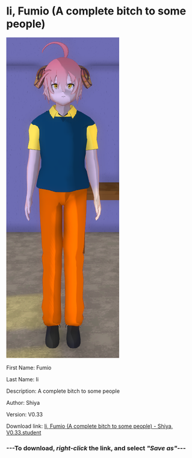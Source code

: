 # Ii, Fumio (A complete bitch to some people)

<img src = "https://raw.githubusercontent.com/Arbiter1223/Daigaku-Gurashi-Custom-Students/master/Students/Files/Ii%2C%20Fumio%20(A%20complete%20bitch%20to%20some%20people).png">

First Name: Fumio

Last Name: Ii

Description: A complete bitch to some people

Author: Shiya

Version: V0.33

Download link: <a href="https://raw.githubusercontent.com/Arbiter1223/Daigaku-Gurashi-Custom-Students/master/Students/Files/Ii%2C%20Fumio%20(A%20complete%20bitch%20to%20some%20people)%20-%20Shiya%2C%20V0.33.student">Ii, Fumio (A complete bitch to some people) - Shiya, V0.33.student</a>

### ---**To download, _right-click_ the link, and select _"Save as"_**---
